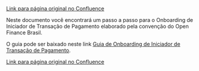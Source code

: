 [Link para página original no Confluence](https://openfinancebrasil.atlassian.net/wiki/spaces/OF/pages/17378706)

Neste documento você encontrará um passo a passo para o Onboarding de Iniciador de Transação de Pagamento elaborado pela convenção do Open Finance Brasil.

O guia pode ser baixado neste link [<u>Guia de Onboarding de Iniciador de Transação de Pagamento</u>](https://openfinancebrasil.atlassian.net/wiki/download/attachments/17378706/Cartilha_Onboarding_ITP_v13.pdf?api=v2).

[Link para página original no Confluence](https://openfinancebrasil.atlassian.net/wiki/spaces/OF/pages/17378706)